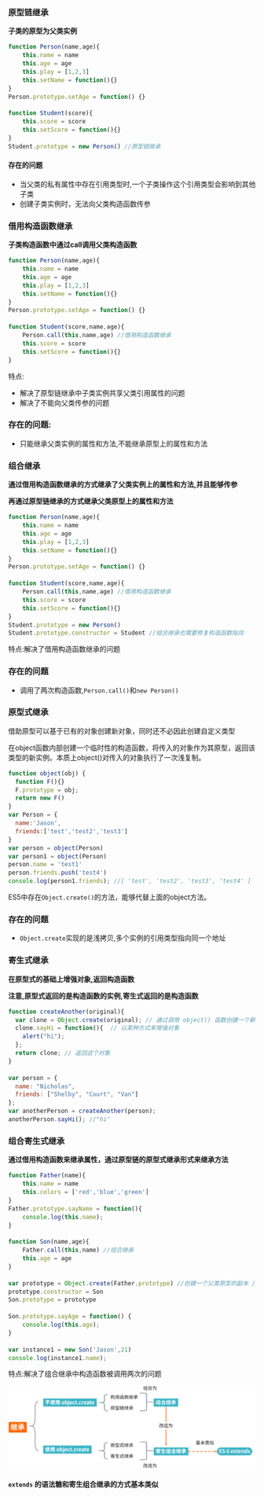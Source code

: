 ### 原型链继承

**子类的原型为父类实例**

```js
function Person(name,age){
    this.name = name
    this.age = age
    this.play = [1,2,3]
    this.setName = function(){}
}
Person.prototype.setAge = function() {}

function Student(score){
    this.score = score
    this.setScore = function(){}
}
Student.prototype = new Person() //原型链继承

```

#### 存在的问题

- 当父类的私有属性中存在引用类型时,一个子类操作这个引用类型会影响到其他子类
- 创建子类实例时，无法向父类构造函数传参

### 借用构造函数继承

**子类构造函数中通过call调用父类构造函数**

```js
function Person(name,age){
    this.name = name
    this.age = age
    this.play = [1,2,3]
    this.setName = function(){}
}
Person.prototype.setAge = function() {}

function Student(score,name,age){
    Person.call(this,name,age) //借用构造函数继承
    this.score = score
    this.setScore = function(){}
}

```

特点:

- 解决了原型链继承中子类实例共享父类引用属性的问题
- 解决了不能向父类传参的问题

### 存在的问题:

- 只能继承父类实例的属性和方法,不能继承原型上的属性和方法

### 组合继承

**通过借用构造函数继承的方式继承了父类实例上的属性和方法,并且能够传参**

**再通过原型链继承的方式继承父类原型上的属性和方法**

```js
function Person(name,age){
    this.name = name
    this.age = age
    this.play = [1,2,3]
    this.setName = function(){}
}
Person.prototype.setAge = function() {}

function Student(score,name,age){
    Person.call(this,name,age) //借用构造函数继承
    this.score = score
    this.setScore = function(){}
}
Student.prototype = new Person()
Student.prototype.constructor = Student //组合继承也需要修复构造函数指向

```

特点:解决了借用构造函数继承的问题

### 存在的问题

- 调用了两次构造函数,`Person.call()`和`new Person()`

### 原型式继承

借助原型可以基于已有的对象创建新对象，同时还不必因此创建自定义类型

在object函数内部创建一个临时性的构造函数，将传入的对象作为其原型，返回该类型的新实例。本质上object()对传入的对象执行了一次浅复制。

```js
function object(obj) {
  function F(){}
  F.prototype = obj;
  return new F()
}
var Person = {
  name:'Jason',
  friends:['test','test2','test3']
}
var person = object(Person)
var person1 = object(Person)
person.name = 'test1'
person.friends.push('test4')
console.log(person1.friends); //[ 'test', 'test2', 'test3', 'test4' ]
```

ES5中存在`Object.create()`的方法，能够代替上面的object方法。

### 存在的问题

- `Object.create`实现的是浅拷贝,多个实例的引用类型指向同一个地址

### 寄生式继承

**在原型式的基础上增强对象,返回构造函数**

**注意,原型式返回的是构造函数的实例,寄生式返回的是构造函数**

```js
function createAnother(original){
  var clone = Object.create(original); // 通过调用 object() 函数创建一个新对象
  clone.sayHi = function(){  // 以某种方式来增强对象
    alert("hi");
  };
  return clone; // 返回这个对象
}

var person = {
  name: "Nicholas",
  friends: ["Shelby", "Court", "Van"]
};
var anotherPerson = createAnother(person);
anotherPerson.sayHi(); //"hi"

```

### 组合寄生式继承

**通过借用构造函数来继承属性，通过原型链的原型式继承形式来继承方法**

```js
function Father(name){
    this.name = name
    this.colors = ['red','blue','green']
}
Father.prototype.sayName = function(){
    console.log(this.name);
}

function Son(name,age){
    Father.call(this,name) //组合继承
    this.age = age
}

var prototype = Object.create(Father.prototype) //创建一个父类原型的副本 //寄生式继承
prototype.constructor = Son 
Son.prototype = prototype

Son.prototype.sayAge = function() {
    console.log(this.age);
}

var instance1 = new Son('Jason',21)
console.log(instance1.name);
```

特点:解决了组合继承中构造函数被调用两次的问题



![img](../image/0df74700-731c-11eb-ab90-d9ae814b240d.png)

**`extends` 的语法糖和寄生组合继承的方式基本类似**





